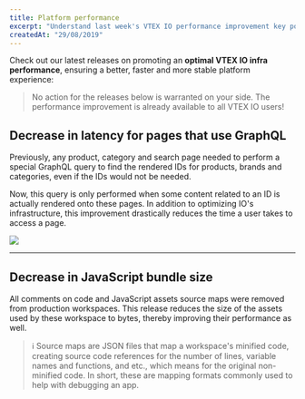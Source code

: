 ```yaml
---
title: Platform performance
excerpt: "Understand last week's VTEX IO performance improvement key points."
createdAt: "29/08/2019"
---
```


Check out our latest releases on promoting an  **optimal VTEX IO infra performance**, ensuring a better, faster and more stable platform experience:

> No action for the releases below is warranted on your side. The performance improvement is already available to all VTEX IO users!

##  Decrease in latency for pages that use GraphQL

Previously, any product, category and search page needed to perform a special GraphQL query to find the rendered IDs for products, brands and categories, even if the IDs would not be needed. 

Now, this query is only performed when some content related to an ID is actually rendered onto these pages. In addition to optimizing IO's infrastructure, this improvement drastically reduces the time a user takes to access a page.

![](https://user-images.githubusercontent.com/52087100/63978326-79404c80-ca8c-11e9-8623-5393f852c8f9.png)

---

## Decrease in JavaScript bundle size

All comments on code and JavaScript assets source maps were removed from production workspaces. This release reduces the size of the assets used by these workspace to bytes, thereby improving their performance as well.

> ℹ️ Source maps are JSON files that map a workspace's minified code, creating source code references for the number of lines, variable names and functions, and etc., which means for the original non-minified code. In short, these are mapping formats commonly used to help with debugging an app.
